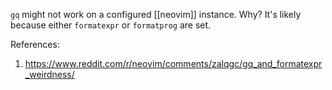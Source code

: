 `gq` might not work on a configured [[neovim]] instance. Why? It's likely because either `formatexpr` or `formatprog` are set.

References:
1. https://www.reddit.com/r/neovim/comments/zalqgc/gq_and_formatexpr_weirdness/
